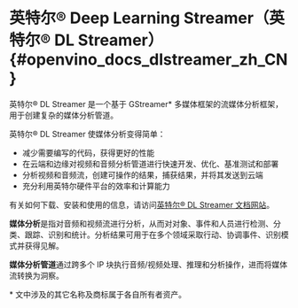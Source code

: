 # 英特尔® Deep Learning Streamer（英特尔® DL Streamer）{#openvino_docs_dlstreamer_zh_CN}

英特尔® DL Streamer 是一个基于 GStreamer* 多媒体框架的流媒体分析框架，用于创建复杂的媒体分析管道。

英特尔® DL Streamer 使媒体分析变得简单：

* 减少需要编写的代码，获得更好的性能
* 在云端和边缘对视频和音频分析管道进行快速开发、优化、基准测试和部署
* 分析视频和音频流，创建可操作的结果，捕获结果，并将其发送到云端
* 充分利用英特尔硬件平台的效率和计算能力

有关如何下载、安装和使用的信息，请访问[英特尔® DL Streamer 文档网站](https://dlstreamer.github.io)。

**媒体分析**是指对音频和视频流进行分析，从而对对象、事件和人员进行检测、分类、跟踪、识别和统计。分析结果可用于在多个领域采取行动、协调事件、识别模式并获得见解。

**媒体分析管道**通过跨多个 IP 块执行音频/视频处理、推理和分析操作，进而将媒体流转换为洞察。
 
\* 文中涉及的其它名称及商标属于各自所有者资产。
